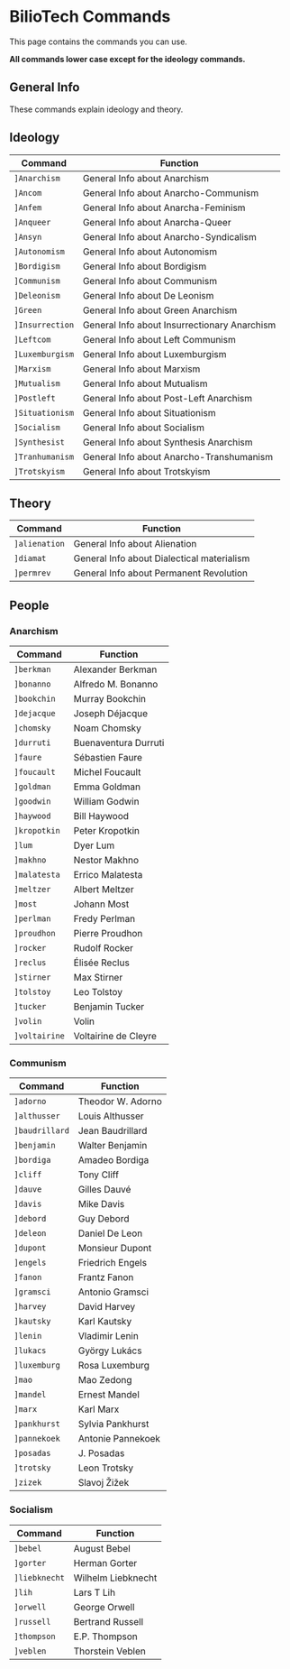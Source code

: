 # BilioTech Commands

This page contains the commands you can use. 

**All commands lower case except for the ideology commands.**

## General Info

These commands explain ideology and theory.

## Ideology

| Command | Function |
| -------- | -------- |
| ```]Anarchism```   | General Info about Anarchism   |
| ```]Ancom```  | General Info about Anarcho-Communism   |
| ```]Anfem```   | General Info about Anarcha-Feminism   |
| ```]Anqueer```   | General Info about Anarcha-Queer   |
| ```]Ansyn```   | General Info about Anarcho-Syndicalism   |
| ```]Autonomism```   | General Info about Autonomism   |
| ```]Bordigism```   | General Info about Bordigism   |
| ```]Communism```   | General Info about Communism   |
| ```]Deleonism```   | General Info about De Leonism   |
| ```]Green```   | General Info about Green Anarchism   |
| ```]Insurrection```   | General Info about Insurrectionary Anarchism  |
| ```]Leftcom```   | General Info about Left Communism  |
| ```]Luxemburgism```   | General Info about Luxemburgism  |
| ```]Marxism```  | General Info about Marxism   |
| ```]Mutualism```  | General Info about Mutualism  |
| ```]Postleft```  | General Info about Post-Left Anarchism  |
| ```]Situationism```   | General Info about Situationism   |
| ```]Socialism```   | General Info about Socialism   |
| ```]Synthesist```   | General Info about Synthesis Anarchism   |
| ```]Tranhumanism```   | General Info about Anarcho-Transhumanism   |
| ```]Trotskyism```   | General Info about Trotskyism   |

## Theory

| Command | Function |
| -------- | -------- |
| ```]alienation```   | General Info about Alienation   |
| ```]diamat```   | General Info about Dialectical materialism   |
| ```]permrev```  | General Info about Permanent Revolution  |

## People

### Anarchism

| Command | Function |
| -------- | -------- |
| ```]berkman```   | Alexander Berkman   |
| ```]bonanno```  | Alfredo M. Bonanno   |
| ```]bookchin```   | Murray Bookchin   |
| ```]dejacque```   | Joseph Déjacque   |
| ```]chomsky```  | Noam Chomsky   |
| ```]durruti```   | Buenaventura Durruti   |
| ```]faure```   | Sébastien Faure   |
| ```]foucault```   | Michel Foucault   |
| ```]goldman```  | Emma Goldman   |
| ```]goodwin```  | William Godwin   |
| ```]haywood```  | Bill Haywood   |
| ```]kropotkin```   | Peter Kropotkin   |
| ```]lum```   | Dyer Lum   |
| ```]makhno```   | Nestor Makhno   |
| ```]malatesta```   | Errico Malatesta   |
| ```]meltzer```   | Albert Meltzer   |
| ```]most```   | Johann Most   |
| ```]perlman```  | Fredy Perlman   |
| ```]proudhon```  | Pierre Proudhon   |
| ```]rocker```  | Rudolf Rocker   |
| ```]reclus```  | Élisée Reclus   |
| ```]stirner```   | Max Stirner   |
| ```]tolstoy```  | Leo Tolstoy   |
| ```]tucker```   | Benjamin Tucker   |
| ```]volin```  | Volin   |
| ```]voltairine```   | Voltairine de Cleyre   |



### Communism

| Command | Function |
| -------- | -------- |
| ```]adorno```   | Theodor W. Adorno   |
| ```]althusser```   | Louis Althusser   |
| ```]baudrillard```  | Jean Baudrillard   |
| ```]benjamin```  | Walter Benjamin   |
| ```]bordiga```   | Amadeo Bordiga   |
| ```]cliff```   | Tony Cliff   |
| ```]dauve```  | Gilles Dauvé   |
| ```]davis```   | Mike Davis   |
| ```]debord```   | Guy Debord   |
| ```]deleon```   | Daniel De Leon   |
| ```]dupont```  | Monsieur Dupont   |
| ```]engels```  | Friedrich Engels   |
| ```]fanon```  | Frantz Fanon   |
| ```]gramsci```   | Antonio Gramsci   |
| ```]harvey```   | David Harvey   |
| ```]kautsky```   | Karl Kautsky   |
| ```]lenin```   | Vladimir Lenin   |
| ```]lukacs```   | György Lukács   |
| ```]luxemburg```  | Rosa Luxemburg   |
| ```]mao```  | Mao Zedong   |
| ```]mandel```  | Ernest Mandel   |
| ```]marx```  | Karl Marx   |
| ```]pankhurst```  | Sylvia Pankhurst   |
| ```]pannekoek```   | Antonie Pannekoek   |
| ```]posadas```  | J. Posadas   |
| ```]trotsky```   | Leon Trotsky   |
| ```]zizek```   | Slavoj Žižek   |


### Socialism

| Command | Function |
| -------- | -------- |
| ```]bebel```   | August Bebel   |
| ```]gorter```  | Herman Gorter   |
| ```]liebknecht```   | Wilhelm Liebknecht   |
| ```]lih```   | Lars T Lih   |
| ```]orwell```  | George Orwell   |
| ```]russell```   | Bertrand Russell   |
| ```]thompson```   | E.P. Thompson   |
| ```]veblen```  | Thorstein Veblen   |
